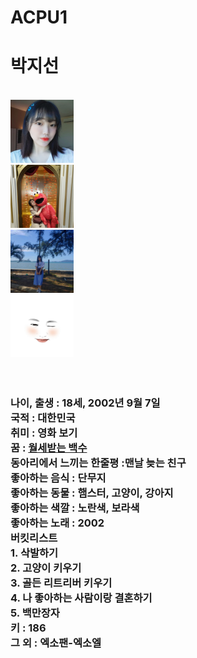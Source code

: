 # ACPU1

<html>
<head>
  <title>ACPU인물소개-박지선</title>
  <meta charset="utf-8">
  </head>
  <body>

<h1>박지선</h1>
  <br>
<img src='11.jpg' width='20%'><br>
<img src='22.jpg' width='20%'><br>
<img src='33.jpg' width='20%'><br>
<img src='44.jpg' width='20%'><br>
<br><br>
<h3>나이, 출생 : 18세, 2002년 9월 7일<br>
국적 : 대한민국<br>
취미 : 영화 보기<br>
꿈 : <u><strong>월세받는 백수</strong></u><br>
동아리에서 느끼는 한줄평 :맨날 늦는 친구<br>
좋아하는 음식 : 단무지<br>
좋아하는 동물 : 햄스터, 고양이, 강아지<br>
좋아하는 색깔 : 노란색, 보라색<br>
좋아하는 노래 : 2002<br>
버킷리스트<br>
1. 삭발하기<br>
2. 고양이 키우기 <br>
3. 골든 리트리버 키우기<br>
4. 나 좋아하는 사람이랑 결혼하기<br>
5. 백만장자<br>
키 : 186<br>
그 외 : 엑소팬-엑소엘<br></h3>


</body>
